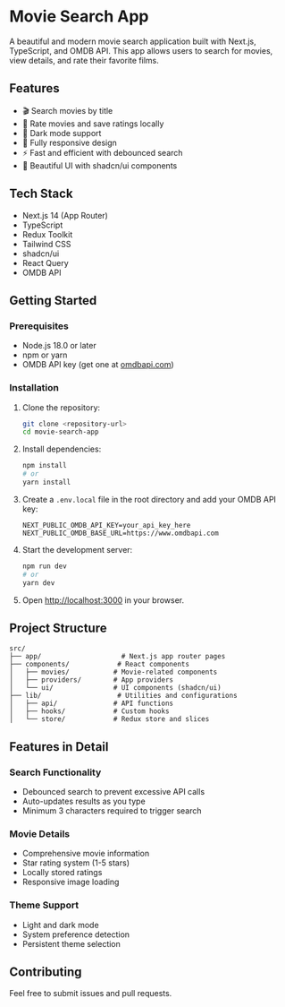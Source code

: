 # Movie Search App

A beautiful and modern movie search application built with Next.js, TypeScript, and OMDB API. This app allows users to search for movies, view details, and rate their favorite films.

## Features

- 🎬 Search movies by title
- 🌟 Rate movies and save ratings locally
- 🌙 Dark mode support
- 📱 Fully responsive design
- ⚡ Fast and efficient with debounced search
- 🎨 Beautiful UI with shadcn/ui components

## Tech Stack

- Next.js 14 (App Router)
- TypeScript
- Redux Toolkit
- Tailwind CSS
- shadcn/ui
- React Query
- OMDB API

## Getting Started

### Prerequisites

- Node.js 18.0 or later
- npm or yarn
- OMDB API key (get one at [omdbapi.com](https://www.omdbapi.com/apikey.aspx))

### Installation

1. Clone the repository:
   ```bash
   git clone <repository-url>
   cd movie-search-app
   ```

2. Install dependencies:
   ```bash
   npm install
   # or
   yarn install
   ```

3. Create a `.env.local` file in the root directory and add your OMDB API key:
   ```env
   NEXT_PUBLIC_OMDB_API_KEY=your_api_key_here
   NEXT_PUBLIC_OMDB_BASE_URL=https://www.omdbapi.com
   ```

4. Start the development server:
   ```bash
   npm run dev
   # or
   yarn dev
   ```

5. Open [http://localhost:3000](http://localhost:3000) in your browser.

## Project Structure

```
src/
├── app/                    # Next.js app router pages
├── components/            # React components
│   ├── movies/           # Movie-related components
│   ├── providers/        # App providers
│   └── ui/               # UI components (shadcn/ui)
├── lib/                   # Utilities and configurations
│   ├── api/              # API functions
│   ├── hooks/            # Custom hooks
│   └── store/            # Redux store and slices
```

## Features in Detail

### Search Functionality
- Debounced search to prevent excessive API calls
- Auto-updates results as you type
- Minimum 3 characters required to trigger search

### Movie Details
- Comprehensive movie information
- Star rating system (1-5 stars)
- Locally stored ratings
- Responsive image loading

### Theme Support
- Light and dark mode
- System preference detection
- Persistent theme selection

## Contributing

Feel free to submit issues and pull requests.
